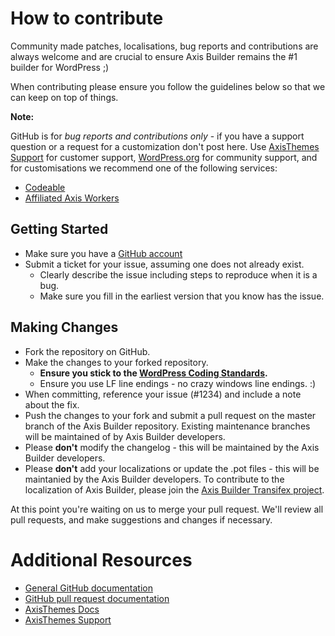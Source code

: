 # How to contribute

Community made patches, localisations, bug reports and contributions are always welcome and are crucial to ensure Axis Builder remains the #1 builder for WordPress ;)

When contributing please ensure you follow the guidelines below so that we can keep on top of things.

__Note:__

GitHub is for *bug reports and contributions only* - if you have a support question or a request for a customization don't post here. Use [AxisThemes Support](http://support.axisthemes.com) for customer support, [WordPress.org](http://wordpress.org/support/plugin/axis-builder) for community support, and for customisations we recommend one of the following services:

- [Codeable](https://codeable.io/)
- [Affiliated Axis Workers](http://axisthemes.com/affiliated-axis-workers/)

## Getting Started

* Make sure you have a [GitHub account](https://github.com/signup/free)
* Submit a ticket for your issue, assuming one does not already exist.
  * Clearly describe the issue including steps to reproduce when it is a bug.
  * Make sure you fill in the earliest version that you know has the issue.

## Making Changes

* Fork the repository on GitHub.
* Make the changes to your forked repository.
  * **Ensure you stick to the [WordPress Coding Standards](http://make.wordpress.org/core/handbook/coding-standards/php/).**
  * Ensure you use LF line endings - no crazy windows line endings. :)
* When committing, reference your issue (#1234) and include a note about the fix.
* Push the changes to your fork and submit a pull request on the master branch of the Axis Builder repository. Existing maintenance branches will be maintained of by Axis Builder developers.
* Please **don't** modify the changelog - this will be maintained by the Axis Builder developers.
* Please **don't** add your localizations or update the .pot files - this will be maintanied by the Axis Builder developers. To contribute to the localization of Axis Builder, please join the [Axis Builder Transifex project](https://www.transifex.com/projects/p/axisbuilder/).

At this point you're waiting on us to merge your pull request. We'll review all pull requests, and make suggestions and changes if necessary.

# Additional Resources

* [General GitHub documentation](http://help.github.com/)
* [GitHub pull request documentation](http://help.github.com/send-pull-requests/)
* [AxisThemes Docs](http://docs.axisthemes.com/)
* [AxisThemes Support](http://support.axisthemes.com)
